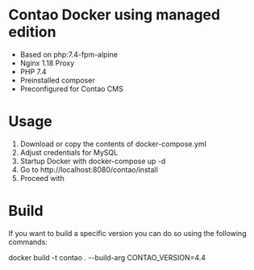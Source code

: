 # Contao Docker using managed edition
- Based on php:7.4-fpm-alpine
- Nginx 1.18 Proxy
- PHP 7.4
- Preinstalled composer
- Preconfigured for Contao CMS

# Usage
1. Download or copy the contents of docker-compose.yml
2. Adjust credentials for MySQL
3. Startup Docker with docker-compose up -d
4. Go to http://localhost:8080/contao/install
5. Proceed with 

# Build
If you want to build a specific version you can do so using the following commands:

docker build -t contao . --build-arg CONTAO_VERSION=4.4
